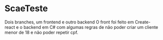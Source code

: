 # ScaeTeste
Dois branches, um frontend e outro backend
O front foi feito em Create-react e o backend em C# com algumas regras de não poder criar um cliente menor de 18 e não poder repetir cpf.

